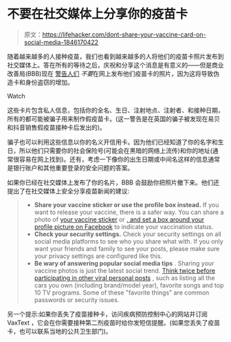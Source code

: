 # 不要在社交媒体上分享你的疫苗卡

> 原文：<https://lifehacker.com/dont-share-your-vaccine-card-on-social-media-1846170422>

随着越来越多的人接种疫苗，我们也看到越来越多的人将他们的疫苗卡照片发布到社交媒体上。答在所有的等待之后，庆祝和分享这个消息是有意义的——但是商业改善局(BBB)现在 [警告人们](https://www.bbb.org/article/news-releases/23675-bbb-tip-dont-share-your-vaccine-card-on-social-media) *不要*在网上发布他们疫苗卡的照片，因为这将导致伪造卡和身份盗窃的增加。

Watch

这些卡片包含私人信息，包括你的全名、生日、注射地点、注射者、和接种日期，所有的都可能被骗子用来制作假疫苗卡。(这一警告是在英国的骗子被发现在易贝和抖音销售假疫苗接种卡后发出的)。

骗子也可以利用这些信息以你的名义开信用卡。因为他们已经知道了你的名字和生日，所以他们只需要你的社会保险号(可能会在黑暗的网络上流传)和你的地址(通常很容易在网上找到)。还有，考虑一下像你的出生日期或中间名这样的信息通常是银行账户和其他重要登录的安全问题的答案。

如果你已经在社交媒体上发布了你的名片，BBB 会鼓励你把照片撤下来。他们还提出了在社交媒体上安全分享疫苗新闻的建议:

> *   **Share your vaccine sticker or use the profile box instead.** If you want to release your vaccine, there is a safer way. You can share a photo of [your vaccine sticker](https://www.cnn.com/2020/12/15/us/covid-vaccine-stickers-trnd/index.html) or [, and set a box around your profile picture on Facebook](https://www.facebook.com/profilepicframes) to indicate your vaccination status.
> *   **Check your security settings.** Check your security settings on all social media platforms to see who you share what with. If you only want your friends and family to see your posts, please make sure your privacy settings are configured like this.
> *   **Be wary of answering popular social media tips** . Sharing your vaccine photos is just the latest social trend. [Think twice before participating in other viral personal posts](https://lifehacker.com/that-social-media-meme-might-pose-a-security-risk-1845877978) , such as listing all the cars you own (including brand/model year), favorite songs and top 10 TV programs. Some of these "favorite things" are common passwords or security issues.

另一个提示:如果你丢失了疫苗接种卡，访问疾病预防控制中心的网站并订阅 VaxText ，它会在你需要接种第二剂疫苗时给你发短信提醒。(如果您丢失了疫苗卡，也可以联系当地的公共卫生部门)。